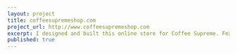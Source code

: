 ```yaml
---
layout: project
title: coffeesupremeshop.com
project_url: http://www.coffeesupremeshop.com
excerpt: I designed and built this online store for Coffee Supreme. Features include a <a href="http://www.coffeesupremeshop.com/collections/coffee" target="_blank">tool</a> to help you select the perfect coffee and a (first of its kind) coffee subscription program.
published: true
---
```


<script type="application/json" class="data">
{
	"noun": "Web Designer",
	"images": [{
		"src": "/assets/img/coffeesupremeshop.com/landscape-3col.jpg",
		"size": "landscape-3col"
	},{
		"src": "/assets/img/coffeesupremeshop.com/landscape-4col.jpg",
		"size": "landscape-4col"
	},{
		"src": "/assets/img/coffeesupremeshop.com/portrait-2col.jpg",
		"size": "portrait-2col"
	},{
		"src": "/assets/img/coffeesupremeshop.com/portrait-3col.jpg",
		"size": "portrait-3col"
	},{
		"src": "/assets/img/coffeesupremeshop.com/square-1col.gif",
		"size": "square-1col"
	},{
		"src": "/assets/img/coffeesupremeshop.com/square-2col.jpg",
		"size": "square-2col"
	},{
		"src": "/assets/img/coffeesupremeshop.com/square-3col.gif",
		"size": "square-3col"
	}]
}
</script>